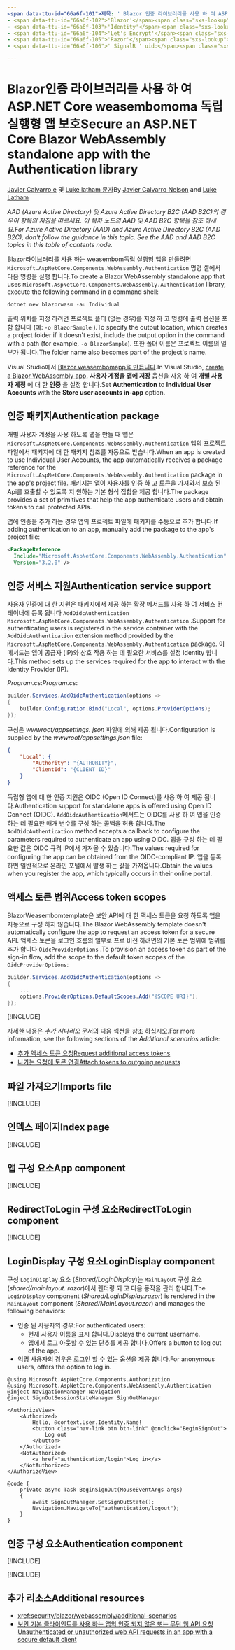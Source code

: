 ```yaml
---
<span data-ttu-id="66a6f-101">제목: ' Blazor 인증 라이브러리를 사용 하 여 ASP.NET Core weasembomoma 독립 실행형 앱을 보호 합니다. ' 작성자: 설명: monikerRange: ms.:</span><span class="sxs-lookup"><span data-stu-id="66a6f-101">title: 'Secure an ASP.NET Core Blazor WebAssembly standalone app with the Authentication library' author: description: monikerRange: ms.author: ms.custom: ms.date: no-loc:</span></span>
- <span data-ttu-id="66a6f-102">'Blazor'</span><span class="sxs-lookup"><span data-stu-id="66a6f-102">'Blazor'</span></span>
- <span data-ttu-id="66a6f-103">'Identity'</span><span class="sxs-lookup"><span data-stu-id="66a6f-103">'Identity'</span></span>
- <span data-ttu-id="66a6f-104">'Let's Encrypt'</span><span class="sxs-lookup"><span data-stu-id="66a6f-104">'Let's Encrypt'</span></span>
- <span data-ttu-id="66a6f-105">'Razor'</span><span class="sxs-lookup"><span data-stu-id="66a6f-105">'Razor'</span></span>
- <span data-ttu-id="66a6f-106">' SignalR ' uid:</span><span class="sxs-lookup"><span data-stu-id="66a6f-106">'SignalR' uid:</span></span> 

---
```

# <a name="secure-an-aspnet-core-blazor-webassembly-standalone-app-with-the-authentication-library"></a><span data-ttu-id="66a6f-107">Blazor인증 라이브러리를 사용 하 여 ASP.NET Core weasembomoma 독립 실행형 앱 보호</span><span class="sxs-lookup"><span data-stu-id="66a6f-107">Secure an ASP.NET Core Blazor WebAssembly standalone app with the Authentication library</span></span>

<span data-ttu-id="66a6f-108">[Javier Calvarro e](https://github.com/javiercn) 및 [Luke latham 문자](https://github.com/guardrex)</span><span class="sxs-lookup"><span data-stu-id="66a6f-108">By [Javier Calvarro Nelson](https://github.com/javiercn) and [Luke Latham](https://github.com/guardrex)</span></span>

<span data-ttu-id="66a6f-109">*AAD (Azure Active Directory) 및 Azure Active Directory B2C (AAD B2C)의 경우이 항목의 지침을 따르세요. 이 목차 노드의 AAD 및 AAD B2C 항목을 참조 하세요.*</span><span class="sxs-lookup"><span data-stu-id="66a6f-109">*For Azure Active Directory (AAD) and Azure Active Directory B2C (AAD B2C), don't follow the guidance in this topic. See the AAD and AAD B2C topics in this table of contents node.*</span></span>

<span data-ttu-id="66a6f-110">Blazor라이브러리를 사용 하는 weasembom독립 실행형 앱을 만들려면 `Microsoft.AspNetCore.Components.WebAssembly.Authentication` 명령 셸에서 다음 명령을 실행 합니다.</span><span class="sxs-lookup"><span data-stu-id="66a6f-110">To create a Blazor WebAssembly standalone app that uses `Microsoft.AspNetCore.Components.WebAssembly.Authentication` library, execute the following command in a command shell:</span></span>

```dotnetcli
dotnet new blazorwasm -au Individual
```

<span data-ttu-id="66a6f-111">출력 위치를 지정 하려면 프로젝트 폴더 (없는 경우)를 지정 하 고 명령에 출력 옵션을 포함 합니다 (예: `-o BlazorSample` ).</span><span class="sxs-lookup"><span data-stu-id="66a6f-111">To specify the output location, which creates a project folder if it doesn't exist, include the output option in the command with a path (for example, `-o BlazorSample`).</span></span> <span data-ttu-id="66a6f-112">또한 폴더 이름은 프로젝트 이름의 일부가 됩니다.</span><span class="sxs-lookup"><span data-stu-id="66a6f-112">The folder name also becomes part of the project's name.</span></span>

<span data-ttu-id="66a6f-113">Visual Studio에서 [ Blazor weasembomapp을 만듭니다](xref:blazor/get-started).</span><span class="sxs-lookup"><span data-stu-id="66a6f-113">In Visual Studio, [create a Blazor WebAssembly app](xref:blazor/get-started).</span></span> <span data-ttu-id="66a6f-114">**사용자 계정을 앱에 저장** 옵션을 사용 하 여 **개별 사용자 계정** 에 대 한 **인증** 을 설정 합니다.</span><span class="sxs-lookup"><span data-stu-id="66a6f-114">Set **Authentication** to **Individual User Accounts** with the **Store user accounts in-app** option.</span></span>

## <a name="authentication-package"></a><span data-ttu-id="66a6f-115">인증 패키지</span><span class="sxs-lookup"><span data-stu-id="66a6f-115">Authentication package</span></span>

<span data-ttu-id="66a6f-116">개별 사용자 계정을 사용 하도록 앱을 만들 때 앱은 `Microsoft.AspNetCore.Components.WebAssembly.Authentication` 앱의 프로젝트 파일에서 패키지에 대 한 패키지 참조를 자동으로 받습니다.</span><span class="sxs-lookup"><span data-stu-id="66a6f-116">When an app is created to use Individual User Accounts, the app automatically receives a package reference for the `Microsoft.AspNetCore.Components.WebAssembly.Authentication` package in the app's project file.</span></span> <span data-ttu-id="66a6f-117">패키지는 앱이 사용자를 인증 하 고 토큰을 가져와서 보호 된 Api를 호출할 수 있도록 지 원하는 기본 형식 집합을 제공 합니다.</span><span class="sxs-lookup"><span data-stu-id="66a6f-117">The package provides a set of primitives that help the app authenticate users and obtain tokens to call protected APIs.</span></span>

<span data-ttu-id="66a6f-118">앱에 인증을 추가 하는 경우 앱의 프로젝트 파일에 패키지를 수동으로 추가 합니다.</span><span class="sxs-lookup"><span data-stu-id="66a6f-118">If adding authentication to an app, manually add the package to the app's project file:</span></span>

```xml
<PackageReference 
  Include="Microsoft.AspNetCore.Components.WebAssembly.Authentication" 
  Version="3.2.0" />
```

## <a name="authentication-service-support"></a><span data-ttu-id="66a6f-119">인증 서비스 지원</span><span class="sxs-lookup"><span data-stu-id="66a6f-119">Authentication service support</span></span>

<span data-ttu-id="66a6f-120">사용자 인증에 대 한 지원은 패키지에서 제공 하는 확장 메서드를 사용 하 여 서비스 컨테이너에 등록 됩니다 `AddOidcAuthentication` `Microsoft.AspNetCore.Components.WebAssembly.Authentication` .</span><span class="sxs-lookup"><span data-stu-id="66a6f-120">Support for authenticating users is registered in the service container with the `AddOidcAuthentication` extension method provided by the `Microsoft.AspNetCore.Components.WebAssembly.Authentication` package.</span></span> <span data-ttu-id="66a6f-121">이 메서드는 앱이 공급자 (IP)와 상호 작용 하는 데 필요한 서비스를 설정 Identity 합니다.</span><span class="sxs-lookup"><span data-stu-id="66a6f-121">This method sets up the services required for the app to interact with the Identity Provider (IP).</span></span>

<span data-ttu-id="66a6f-122">*Program.cs*:</span><span class="sxs-lookup"><span data-stu-id="66a6f-122">*Program.cs*:</span></span>

```csharp
builder.Services.AddOidcAuthentication(options =>
{
    builder.Configuration.Bind("Local", options.ProviderOptions);
});
```

<span data-ttu-id="66a6f-123">구성은 *wwwroot/appsettings. json* 파일에 의해 제공 됩니다.</span><span class="sxs-lookup"><span data-stu-id="66a6f-123">Configuration is supplied by the *wwwroot/appsettings.json* file:</span></span>

```json
{
    "Local": {
        "Authority": "{AUTHORITY}",
        "ClientId": "{CLIENT ID}"
    }
}
```

<span data-ttu-id="66a6f-124">독립형 앱에 대 한 인증 지원은 OIDC (Open ID Connect)를 사용 하 여 제공 됩니다.</span><span class="sxs-lookup"><span data-stu-id="66a6f-124">Authentication support for standalone apps is offered using Open ID Connect (OIDC).</span></span> <span data-ttu-id="66a6f-125">`AddOidcAuthentication`메서드는 OIDC를 사용 하 여 앱을 인증 하는 데 필요한 매개 변수를 구성 하는 콜백을 허용 합니다.</span><span class="sxs-lookup"><span data-stu-id="66a6f-125">The `AddOidcAuthentication` method accepts a callback to configure the parameters required to authenticate an app using OIDC.</span></span> <span data-ttu-id="66a6f-126">앱을 구성 하는 데 필요한 값은 OIDC 규격 IP에서 가져올 수 있습니다.</span><span class="sxs-lookup"><span data-stu-id="66a6f-126">The values required for configuring the app can be obtained from the OIDC-compliant IP.</span></span> <span data-ttu-id="66a6f-127">앱을 등록 하면 일반적으로 온라인 포털에서 발생 하는 값을 가져옵니다.</span><span class="sxs-lookup"><span data-stu-id="66a6f-127">Obtain the values when you register the app, which typically occurs in their online portal.</span></span>

## <a name="access-token-scopes"></a><span data-ttu-id="66a6f-128">액세스 토큰 범위</span><span class="sxs-lookup"><span data-stu-id="66a6f-128">Access token scopes</span></span>

<span data-ttu-id="66a6f-129">BlazorWeasembomtemplate은 보안 API에 대 한 액세스 토큰을 요청 하도록 앱을 자동으로 구성 하지 않습니다.</span><span class="sxs-lookup"><span data-stu-id="66a6f-129">The Blazor WebAssembly template doesn't automatically configure the app to request an access token for a secure API.</span></span> <span data-ttu-id="66a6f-130">액세스 토큰을 로그인 흐름의 일부로 프로 비전 하려면의 기본 토큰 범위에 범위를 추가 합니다 `OidcProviderOptions` .</span><span class="sxs-lookup"><span data-stu-id="66a6f-130">To provision an access token as part of the sign-in flow, add the scope to the default token scopes of the `OidcProviderOptions`:</span></span>

```csharp
builder.Services.AddOidcAuthentication(options =>
{
    ...
    options.ProviderOptions.DefaultScopes.Add("{SCOPE URI}");
});
```

[!INCLUDE[](~/includes/blazor-security/azure-scope.md)]

<span data-ttu-id="66a6f-131">자세한 내용은 *추가 시나리오* 문서의 다음 섹션을 참조 하십시오.</span><span class="sxs-lookup"><span data-stu-id="66a6f-131">For more information, see the following sections of the *Additional scenarios* article:</span></span>

* [<span data-ttu-id="66a6f-132">추가 액세스 토큰 요청</span><span class="sxs-lookup"><span data-stu-id="66a6f-132">Request additional access tokens</span></span>](xref:security/blazor/webassembly/additional-scenarios#request-additional-access-tokens)
* [<span data-ttu-id="66a6f-133">나가는 요청에 토큰 연결</span><span class="sxs-lookup"><span data-stu-id="66a6f-133">Attach tokens to outgoing requests</span></span>](xref:security/blazor/webassembly/additional-scenarios#attach-tokens-to-outgoing-requests)

## <a name="imports-file"></a><span data-ttu-id="66a6f-134">파일 가져오기</span><span class="sxs-lookup"><span data-stu-id="66a6f-134">Imports file</span></span>

[!INCLUDE[](~/includes/blazor-security/imports-file-standalone.md)]

## <a name="index-page"></a><span data-ttu-id="66a6f-135">인덱스 페이지</span><span class="sxs-lookup"><span data-stu-id="66a6f-135">Index page</span></span>

[!INCLUDE[](~/includes/blazor-security/index-page-authentication.md)]

## <a name="app-component"></a><span data-ttu-id="66a6f-136">앱 구성 요소</span><span class="sxs-lookup"><span data-stu-id="66a6f-136">App component</span></span>

[!INCLUDE[](~/includes/blazor-security/app-component.md)]

## <a name="redirecttologin-component"></a><span data-ttu-id="66a6f-137">RedirectToLogin 구성 요소</span><span class="sxs-lookup"><span data-stu-id="66a6f-137">RedirectToLogin component</span></span>

[!INCLUDE[](~/includes/blazor-security/redirecttologin-component.md)]

## <a name="logindisplay-component"></a><span data-ttu-id="66a6f-138">LoginDisplay 구성 요소</span><span class="sxs-lookup"><span data-stu-id="66a6f-138">LoginDisplay component</span></span>

<span data-ttu-id="66a6f-139">구성 `LoginDisplay` 요소 (*Shared/LoginDisplay*)는 `MainLayout` 구성 요소 (*shared/mainlayout. razor*)에서 렌더링 되 고 다음 동작을 관리 합니다.</span><span class="sxs-lookup"><span data-stu-id="66a6f-139">The `LoginDisplay` component (*Shared/LoginDisplay.razor*) is rendered in the `MainLayout` component (*Shared/MainLayout.razor*) and manages the following behaviors:</span></span>

* <span data-ttu-id="66a6f-140">인증 된 사용자의 경우:</span><span class="sxs-lookup"><span data-stu-id="66a6f-140">For authenticated users:</span></span>
  * <span data-ttu-id="66a6f-141">현재 사용자 이름을 표시 합니다.</span><span class="sxs-lookup"><span data-stu-id="66a6f-141">Displays the current username.</span></span>
  * <span data-ttu-id="66a6f-142">앱에서 로그 아웃할 수 있는 단추를 제공 합니다.</span><span class="sxs-lookup"><span data-stu-id="66a6f-142">Offers a button to log out of the app.</span></span>
* <span data-ttu-id="66a6f-143">익명 사용자의 경우은 로그인 할 수 있는 옵션을 제공 합니다.</span><span class="sxs-lookup"><span data-stu-id="66a6f-143">For anonymous users, offers the option to log in.</span></span>

```razor
@using Microsoft.AspNetCore.Components.Authorization
@using Microsoft.AspNetCore.Components.WebAssembly.Authentication
@inject NavigationManager Navigation
@inject SignOutSessionStateManager SignOutManager

<AuthorizeView>
    <Authorized>
        Hello, @context.User.Identity.Name!
        <button class="nav-link btn btn-link" @onclick="BeginSignOut">
            Log out
        </button>
    </Authorized>
    <NotAuthorized>
        <a href="authentication/login">Log in</a>
    </NotAuthorized>
</AuthorizeView>

@code {
    private async Task BeginSignOut(MouseEventArgs args)
    {
        await SignOutManager.SetSignOutState();
        Navigation.NavigateTo("authentication/logout");
    }
}
```

## <a name="authentication-component"></a><span data-ttu-id="66a6f-144">인증 구성 요소</span><span class="sxs-lookup"><span data-stu-id="66a6f-144">Authentication component</span></span>

[!INCLUDE[](~/includes/blazor-security/authentication-component.md)]

[!INCLUDE[](~/includes/blazor-security/troubleshoot.md)]

## <a name="additional-resources"></a><span data-ttu-id="66a6f-145">추가 리소스</span><span class="sxs-lookup"><span data-stu-id="66a6f-145">Additional resources</span></span>

* <xref:security/blazor/webassembly/additional-scenarios>
* [<span data-ttu-id="66a6f-146">보안 기본 클라이언트를 사용 하는 앱의 인증 되지 않은 또는 무단 웹 API 요청</span><span class="sxs-lookup"><span data-stu-id="66a6f-146">Unauthenticated or unauthorized web API requests in an app with a secure default client</span></span>](xref:security/blazor/webassembly/additional-scenarios#unauthenticated-or-unauthorized-web-api-requests-in-an-app-with-a-secure-default-client)
